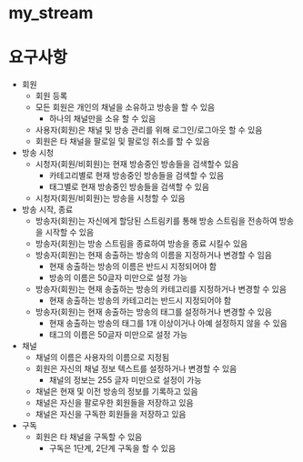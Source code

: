# my_stream

# 요구사항

  - 회원
    - 회원 등록
    - 모든 회원은 개인의 채널을 소유하고 방송을 할 수 있음
      - 하나의 채널만을 소유 할 수 있음
    - 사용자(회원)은 채널 및 방송 관리를 위해 로그인/로그아웃 할 수 있음
    - 회원은 타 채널을 팔로일 및 팔로잉 취소를 할 수 있음
  - 방송 시청
    - 시청자(회원/비회원)는 현재 방송중인 방송들을 검색할수 있음
      - 카테고리별로 현재 방송중인 방송들을 검색할 수 있음
      - 태그별로 현재 방송중인 방송들을 검색할 수 있음
    - 시청자(회원/비회원)는 방송을 시청할 수 있음
  - 방송 시작, 종료
    - 방송자(회원)는 자신에게 할당된 스트림키를 통해 방송 스트림을 전송하여 방송을 시작할 수 있음 
    - 방송자(회원)는 방송 스트림을 종료하여 방송을 종료 시킬수 있음
    - 방송자(회원)는 현재 송출하는 방송의 이름을 지정하거나 변경할 수 임음
      - 현재 송출하는 방송의 이름은 반드시 지정되어야 함
      - 방송의 이름은 50글자 미만으로 설정 가능
    - 방송자(회원)는 현재 송출하는 방송의 카테고리를 지정하거나 변경할 수 있음
      - 현재 송출하는 방송의 카테고리는 반드시 지정되어야 함
    - 방송자(회원)는 현재 송출하는 방송의 태그를 설정하거나 변경할 수 있음
      - 현재 송출하는 방송의 태그를 1개 이상이거나 아예 설정하지 않을 수 있음
      - 태그의 이름은 50글자 미만으로 설정 가능
  - 채널
    - 채널의 이름은 사용자의 이름으로 지정됨
    - 회원은 자신의 채널 정보 텍스트를 설정하거나 변경할 수 있음
      - 채널의 정보는 255 글자 미만으로 설정이 가능
    - 채널은 현재 및 이전 방송의 정보를 기록하고 있음
    - 채널은 자신을 팔로우한 회원들을 저장하고 있음
    - 채널은 자신을 구독한 회원들을 저장하고 있음
  - 구독
    - 회원은 타 채널을 구독할 수 있음
      - 구독은 1단계, 2단계 구독을 할 수 있음